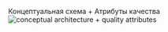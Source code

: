 Концептуальная схема + Атрибуты качества
![conceptual architecture + quality attributes](https://github.com/user-attachments/assets/cd07980b-9369-4c79-867d-a367e179d14e)
